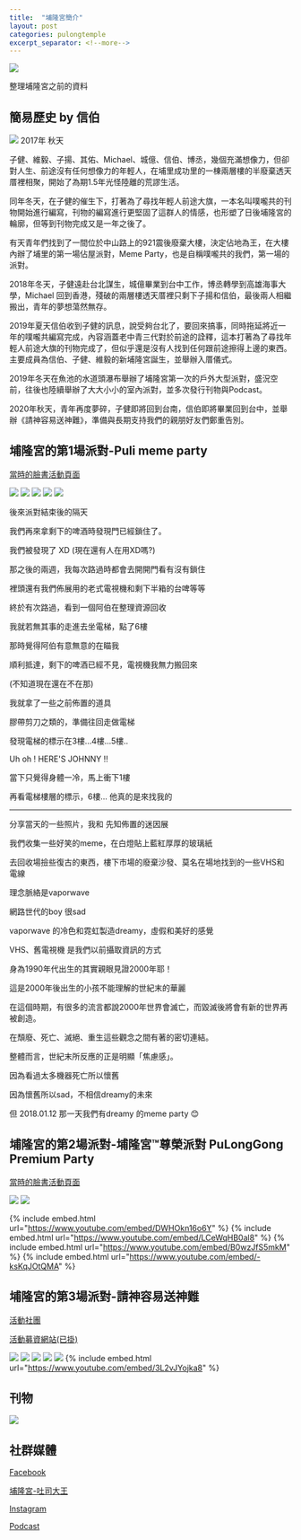 ```yaml
---
title:  "埔隆宮簡介"
layout: post
categories: pulongtemple
excerpt_separator: <!--more-->
---
```

<!-- 《》「」 -->
![](/assets/images/pulongtemple/0.jpg)

整理埔隆宮之前的資料
<!--more-->
## 簡易歷史 by 信伯
![](/assets/images/pulongtemple/01.jpg)
2017年 秋天

子健、維毅、子揚、其佑、Michael、城億、信伯、博丞，幾個充滿想像力，但卻對人生、前途沒有任何想像力的年輕人，在埔里成功里的一棟兩層樓的半廢棄透天厝裡相聚，開始了為期1.5年光怪陸離的荒謬生活。

同年冬天，在子健的催生下，打著為了尋找年輕人前途大旗，一本名叫噗嚨共的刊物開始進行編寫，刊物的編寫進行更堅固了這群人的情感，也形塑了日後埔隆宮的輪廓，但等到刊物完成又是一年之後了。

有天青年們找到了一間位於中山路上的921震後廢棄大樓，決定佔地為王，在大樓內辦了埔里的第一場佔屋派對，Meme Party，也是自稱噗嚨共的我們，第一場的派對。

2018年冬天，子健遠赴台北謀生，城億畢業到台中工作，博丞轉學到高雄海事大學，Michael 回到香港，殘破的兩層樓透天厝裡只剩下子揚和信伯，最後兩人相繼搬出，青年的夢想蕩然無存。

2019年夏天信伯收到子健的訊息，說受夠台北了，要回來搞事，同時拖延將近一年的噗嚨共編寫完成，內容涵蓋老中青三代對於前途的詮釋，這本打著為了尋找年輕人前途大旗的刊物完成了，但似乎還是沒有人找到任何跟前途擦得上邊的東西。主要成員為信伯、子健、維毅的新埔隆宮誕生，並舉辦入厝儀式。

2019年冬天在魚池的水道頭瀑布舉辦了埔隆宮第一次的戶外大型派對，盛況空前，往後也陸續舉辦了大大小小的室內派對，並多次發行刊物與Podcast。

2020年秋天，青年再度夢碎，子健即將回到台南，信伯即將畢業回到台中，並舉辦《請神容易送神難》，準備與長期支持我們的親朋好友們鄭重告別。

## 埔隆宮的第1場派對-Puli meme party
[當時的臉書活動頁面](https://www.facebook.com/events/1184186401712755/?active_tab=about)

![](/assets/images/pulongtemple/m1.jpg)
![](/assets/images/pulongtemple/m2.jpg)
![](/assets/images/pulongtemple/m3.jpg)
![](/assets/images/pulongtemple/m4.jpg)
![](/assets/images/pulongtemple/m5.jpg)


後來派對結束後的隔天

我們再來拿剩下的啤酒時發現門已經鎖住了。

我們被發現了 XD (現在還有人在用XD嗎?)

那之後的兩週，我每次路過時都會去開開門看有沒有鎖住

裡頭還有我們佈展用的老式電視機和剩下半箱的台啤等等

終於有次路過，看到一個阿伯在整理資源回收

我就若無其事的走進去坐電梯，點了6樓

那時覺得阿伯有意無意的在瞄我

順利抵達，剩下的啤酒已經不見，電視機我無力搬回來

(不知道現在還在不在那)

我就拿了一些之前佈置的道具

膠帶剪刀之類的，準備往回走做電梯

發現電梯的標示在3樓...4樓...5樓..

Uh oh ! HERE'S JOHNNY !! 

當下只覺得身體一冷，馬上衝下1樓

再看電梯樓層的標示，6樓... 他真的是來找我的

---

分享當天的一些照片，我和 先知佈置的迷因展

我們收集一些好笑的meme，在白燈貼上藍紅厚厚的玻璃紙

去回收場撿些復古的東西，樓下市場的廢棄沙發、莫名在場地找到的一些VHS和電線

理念脈絡是vaporwave

網路世代的boy 很sad

vaporwave 的冷色和霓虹製造dreamy，虛假和美好的感覺

VHS、舊電視機 是我們以前攝取資訊的方式 

身為1990年代出生的其實親眼見證2000年耶！

這是2000年後出生的小孩不能理解的世紀末的華麗

在這個時期，有很多的流言都說2000年世界會滅亡，而毀滅後將會有新的世界再被創造。

在頹廢、死亡、滅絕、重生這些觀念之間有著的密切連結。

整體而言，世紀末所反應的正是明顯「焦慮感」。

因為看過太多機器死亡所以懷舊

因為懷舊所以sad，不相信dreamy的未來

但 2018.01.12 那一天我們有dreamy 的meme party 😊

## 埔隆宮的第2場派對-埔隆宮™尊榮派對 PuLongGong Premium Party
[當時的臉書活動頁面](https://www.facebook.com/events/2289994651292461/)

![](/assets/images/pulongtemple/p0.jpg)
![](/assets/images/pulongtemple/p1.jpg)

{% include embed.html url="https://www.youtube.com/embed/DWHOkn16o6Y" %}
{% include embed.html url="https://www.youtube.com/embed/LCeWqHB0al8" %}
{% include embed.html url="https://www.youtube.com/embed/B0wzJfS5mkM" %}
{% include embed.html url="https://www.youtube.com/embed/-ksKqJOtQMA" %}

## 埔隆宮的第3場派對-請神容易送神難

[活動社團](https://www.facebook.com/groups/330098598294737)

[活動募資網站(已掛)](http://pulongtemple.wtf)

![](/assets/images/pulongtemple/z000.jpg)
![](/assets/images/pulongtemple/z00.jpg)
![](/assets/images/pulongtemple/z2.jpg)
![](/assets/images/pulongtemple/z3.jpg)
![](/assets/images/pulongtemple/z4.jpg)
{% include embed.html url="https://www.youtube.com/embed/3L2vJYojka8" %}

## 刊物
![](/assets/images/pulongtemple/book.jpg)

## 社群媒體
[Facebook](https://www.facebook.com/pooliongkiong)

[埔隆宮-吐司大王](https://www.facebook.com/poolongtemple)

[Instagram](https://www.instagram.com/pulongtemple/)

[Podcast](https://anchor.fm/pulongtemple)